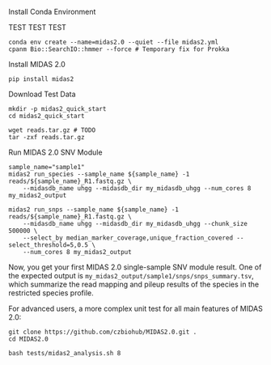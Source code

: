 
Install Conda Environment

TEST TEST TEST

```
conda env create --name=midas2.0 --quiet --file midas2.yml
cpanm Bio::SearchIO::hmmer --force # Temporary fix for Prokka
```

Install MIDAS 2.0
```
pip install midas2
```

Download Test Data
```
mkdir -p midas2_quick_start
cd midas2_quick_start

wget reads.tar.gz # TODO
tar -zxf reads.tar.gz
```

Run MIDAS 2.0 SNV Module

```
sample_name="sample1"
midas2 run_species --sample_name ${sample_name} -1 reads/${sample_name}_R1.fastq.gz \
    --midasdb_name uhgg --midasdb_dir my_midasdb_uhgg --num_cores 8 my_midas2_output

midas2 run_snps --sample_name ${sample_name} -1 reads/${sample_name}_R1.fastq.gz \
    --midasdb_name uhgg --midasdb_dir my_midasdb_uhgg --chunk_size 500000 \
    --select_by median_marker_coverage,unique_fraction_covered --select_threshold=5,0.5 \
    --num_cores 8 my_midas2_output
```

Now, you get your first MIDAS 2.0 single-sample SNV module result. One of the expected output is `my_midas2_output/sample1/snps/snps_summary.tsv`, which summarize the read mapping and pileup results of the species in the restricted species profile.


For advanced users, a more complex unit test for all main features of MIDAS 2.0:

```
git clone https://github.com/czbiohub/MIDAS2.0.git .
cd MIDAS2.0

bash tests/midas2_analysis.sh 8
```
